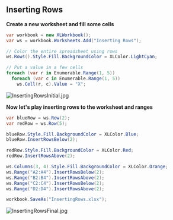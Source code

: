 ## Inserting Rows

**Create a new worksheet and fill some cells**  
```c#
var workbook = new XLWorkbook();
var ws = workbook.Worksheets.Add("Inserting Rows");

// Color the entire spreadsheet using rows
ws.Rows().Style.Fill.BackgroundColor = XLColor.LightCyan;

// Put a value in a few cells
foreach (var r in Enumerable.Range(1, 5))
  foreach (var c in Enumerable.Range(1, 5))
    ws.Cell(r, c).Value = "X";
```

![InsertingRowsInitial.jpg](http://download-codeplex.sec.s-msft.com/Download?ProjectName=closedxml&DownloadId=160658 "InsertingRowsInitial.jpg")  

**Now let's play inserting rows to the worksheet and ranges**  
```c#
var blueRow = ws.Row(2);
var redRow = ws.Row(5);

blueRow.Style.Fill.BackgroundColor = XLColor.Blue;
blueRow.InsertRowsBelow(2);

redRow.Style.Fill.BackgroundColor = XLColor.Red;
redRow.InsertRowsAbove(2);

ws.Columns(3, 4).Style.Fill.BackgroundColor = XLColor.Orange;
ws.Range("A2:A4").InsertRowsBelow(2);
ws.Range("B2:B4").InsertRowsAbove(2);
ws.Range("C2:C4").InsertRowsBelow(2);
ws.Range("D2:D4").InsertRowsAbove(2);

workbook.SaveAs("InsertingRows.xlsx");
```

![InsertingRowsFinal.jpg](http://download-codeplex.sec.s-msft.com/Download?ProjectName=closedxml&DownloadId=160659 "InsertingRowsFinal.jpg")

